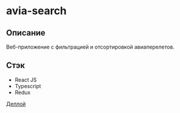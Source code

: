 # avia-search

## Описание

Веб-приложение с фильтрацией и отсортировкой авиаперелетов.

## Стэк

* React JS
* Typescript
* Redux

[Деплой](https://sotnikovich.github.io/avia-search/)
